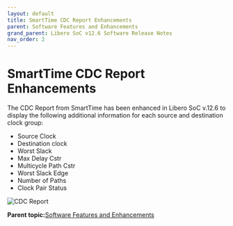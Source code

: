 ```yaml
---
layout: default
title: SmartTime CDC Report Enhancements
parent: Software Features and Enhancements
grand_parent: Libero SoC v12.6 Software Release Notes
nav_order: 2
---
```


# SmartTime CDC Report Enhancements

The CDC Report from SmartTime has been enhanced in Libero SoC v.12.6 to display the following additional information for each source and destination clock group:

-   Source Clock
-   Destination clock
-   Worst Slack
-   Max Delay Cstr
-   Multicycle Path Cstr
-   Worst Slack Edge
-   Number of Paths
-   Clock Pair Status

![](GUID-BA0F48F2-AFE5-4EA1-BA19-3ACDFBBB4FEF-low.png "CDC Report")

**Parent topic:**[Software Features and Enhancements](GUID-0C8F8AEA-9445-4B14-83EE-0D7D82E81DB5.md)

